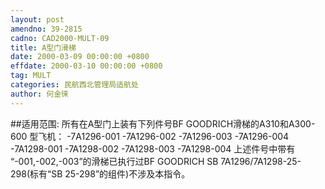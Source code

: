 ```yaml
---
layout: post
amendno: 39-2815
cadno: CAD2000-MULT-09
title: A型门滑梯
date: 2000-03-09 00:00:00 +0800
effdate: 2000-03-10 00:00:00 +0800
tag: MULT
categories: 民航西北管理局适航处
author: 何金徕
---
```


##适用范围:
所有在A型门上装有下列件号BF GOODRICH滑梯的A310和A300-600
型飞机： -7A1296-001 -7A1296-002 -7A1296-003 -7A1296-004 -7A1298-001 -7A1298-002 -7A1298-003 -7A1298-004     上述件号中带有 “-001,-002,-003”的滑梯已执行过BF GOODRICH
SB 7A1296/7A1298-25-298(标有“SB 25-298”的组件)不涉及本指令。

